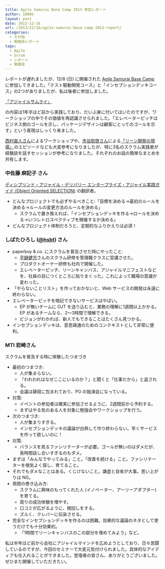 ```yaml
---
title: Agile Samurai Base Camp 2013 参加レポート
author: 1000k
layout: post
date: 2013-12-16
url: /2013/12/16/agile-samurai-base-camp-2013-report/
categories:
  - その他
  - 勉強会レポート
tags:
  - Agile
  - Scrum
  - レポート
  - 勉強会
---
```

レポートが遅れましたが、12/8 (日) に開催された <a href="http://www.agilesamuraibasecamp.org/" onclick="_gaq.push(['_trackEvent', 'outbound-article', 'http://www.agilesamuraibasecamp.org/', 'Agile Samurai Base Camp']);" >Agile Samurai Base Camp</a> に参加してきました。「テスト駆動開発コース」と「インセプションデッキコース」の2つがありましたが、私は後者に参加しました。

<a href="http://www.amazon.co.jp/gp/product/4274068560/ref=as_li_ss_tl?ie=UTF8&#038;camp=247&#038;creative=7399&#038;creativeASIN=4274068560&#038;linkCode=as2&#038;tag=1000k-22" onclick="_gaq.push(['_trackEvent', 'outbound-article', 'http://www.amazon.co.jp/gp/product/4274068560/ref=as_li_ss_tl?ie=UTF8&#038;camp=247&#038;creative=7399&#038;creativeASIN=4274068560&#038;linkCode=as2&#038;tag=1000k-22', '「アジャイルサムライ」']);" >「アジャイルサムライ」</a><img src="http://ir-jp.amazon-adsystem.com/e/ir?t=1000k-22&#038;l=as2&#038;o=9&#038;a=4274068560" width="1" height="1" border="0" alt="" style="border:none !important; margin:0px !important;" />
   
の内容は1年半ほど前から実践しており、だいぶ身に付いてはいたのですが、ワークショップの中でその価値を再認識させられました。「エレベーターピッチはビジネス側のゴールを示し、パッケージデザインは顧客にとってのゴールを示す」という表現はしっくり来ました。

<a href="https://twitter.com/nawoto" onclick="_gaq.push(['_trackEvent', 'outbound-article', 'https://twitter.com/nawoto', '西村直人さん']);" >西村直人さん</a>によるワークショップや、<a href="https://twitter.com/papanda" onclick="_gaq.push(['_trackEvent', 'outbound-article', 'https://twitter.com/papanda', '市谷聡啓さん']);" >市谷聡啓さん</a>による<a href="http://www.amazon.co.jp/gp/product/427406932X/ref=as_li_ss_tl?ie=UTF8&#038;camp=247&#038;creative=7399&#038;creativeASIN=427406932X&#038;linkCode=as2&#038;tag=1000k-22" onclick="_gaq.push(['_trackEvent', 'outbound-article', 'http://www.amazon.co.jp/gp/product/427406932X/ref=as_li_ss_tl?ie=UTF8&#038;camp=247&#038;creative=7399&#038;creativeASIN=427406932X&#038;linkCode=as2&#038;tag=1000k-22', '「リーン開発の現場」']);" >「リーン開発の現場」</a><img src="http://ir-jp.amazon-adsystem.com/e/ir?t=1000k-22&#038;l=as2&#038;o=9&#038;a=427406932X" width="1" height="1" border="0" alt="" style="border:none !important; margin:0px !important;" />のエピソードなども大変参考になりましたが、特に3名のスクラム実践者が経験談を話すセッションが参考になりました。それぞれのお話の簡単なまとめを共有します。

<!--more-->

### 中佐藤 麻記子 さん

<a href="http://www.amazon.co.jp/gp/product/4798130613/ref=as_li_ss_tl?ie=UTF8&#038;camp=247&#038;creative=7399&#038;creativeASIN=4798130613&#038;linkCode=as2&#038;tag=1000k-22" onclick="_gaq.push(['_trackEvent', 'outbound-article', 'http://www.amazon.co.jp/gp/product/4798130613/ref=as_li_ss_tl?ie=UTF8&#038;camp=247&#038;creative=7399&#038;creativeASIN=4798130613&#038;linkCode=as2&#038;tag=1000k-22', 'ディシプリンド・アジャイル・デリバリー エンタープライズ・アジャイル実践ガイド (Object Oriented SELECTION)']);" >ディシプリンド・アジャイル・デリバリー エンタープライズ・アジャイル実践ガイド (Object Oriented SELECTION)</a> <img src="http://ir-jp.amazon-adsystem.com/e/ir?t=1000k-22&#038;l=as2&#038;o=9&#038;a=4798130613" width="1" height="1" border="0" alt="" style="border:none !important; margin:0px !important;" />の翻訳者。

  * どんなプロジェクトでも必ずやるべきこと:「目標を決める→最初のルールを決める→ルールの変更方法のルールを決める」 
      * スクラムで置き換えれば、「インセプションデッキを作る→ロールを決める→いつレトロスペクティブを開催するか決める」
  * どんなプロジェクト体制だろうと、定期的なふりかえりは必須！

### しばたひろし (<a href="https://twitter.com/hsbt" onclick="_gaq.push(['_trackEvent', 'outbound-article', 'https://twitter.com/hsbt', '@hsbt']);" >@hsbt</a>) さん

  * paperboy & co. にスクラムを普及させた時にやったこと: 
      * <a href="https://twitter.com/hiranabe" onclick="_gaq.push(['_trackEvent', 'outbound-article', 'https://twitter.com/hiranabe', '平鍋健児']);" >平鍋健児</a>さんのスクラム研修を管理職クラスに受講させた。
      * プロダクトオーナー研修も社内で開催した。
      * エレベーターピッチ、リーンキャンバス、アジャイルマニフェストなどを、社員の目につくところに貼りまくった。これによって職場の意識が変わった。
  * 「やらないことリスト」を作っておかないと、Web サービスの開発は永遠に終わらない。
  * エレベーターピッチを暗記できないサービスはやばい。 
      * EP が無いチームに OJT を送り込むと、業務の理解に1週間以上かかる。EP があるチームなら、2～3時間で理解できる。
      * ビジョンがわかれば、新人でもできることはたくさん見つかる。
  * インセプションデッキは、意思疎通のためのコンテキストとして非常に便利。

### MTI 岩崎さん

スクラムを普及する時に体験したつまづき

  * 最初のつまづき: 
      * 人が集まらない。
      * 「われわれはなぜここにいるのか？」と聞くと「仕事だから」と返される。
      * 会議は静寂に包まれており、PO の独演会になっている。
  * 対策: 
      * イベントの参加者は確実に参加させるように、2週間前から予約する。
      * まずはやる気のある人を対象に勉強会やワークショップを行う。
  * 次のつまづき: 
      * 人が集まりすぎる。
      * インセプションデッキの議論が白熱して作り終わらない。早くサービスを作って欲しいのに！
  * 対策: 
      * バランスを見るファシリテーターが必要。ゴールが無いのはダメだが、長時間話し合いすぎるのもダメ。
  * まずは「みんなでやってみる」こと。「改善を続ける」こと。ファシリテーターを根気よく探し、育てること。
  * それでもダメなことはある。くじけないこと。謙虚と自省が大事。思い上がりは NG。
  * 周囲の巻き込み方: 
      * スクラムに興味のもってくれた人 (イノベーター、アーリーアダプター) を育てる。
      * 周りの成功体験を増やす。
      * 口コミが広がるように、根回しをする。
      * ズルく、クレバーに伝染させる。
  * 完全なインセプションデッキを作るのは困難。効果的な議論のネタとして使うだけでも十分効果的。 
      * 「1時間でリーンキャンバスのこの部分を埋めてみよう」など。

私は半年ほど前から会社にアジャイルマインドを広めようとしており、日々苦闘しているのですが、今回のセミナーで大変元気付けられました。具体的なアイディアも仕入れることができました。登壇者の皆さん、ありがとうございました。ぜひまた開催していただきたい。